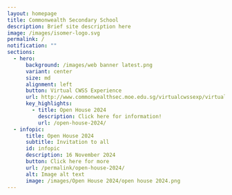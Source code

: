 ```yaml
---
layout: homepage
title: Commonwealth Secondary School
description: Brief site description here
image: /images/isomer-logo.svg
permalink: /
notification: ""
sections:
  - hero:
      background: /images/web banner latest.png
      variant: center
      size: md
      alignment: left
      button: Virtual CWSS Experience
      url: http://www.commonwealthsec.moe.edu.sg/virtualcwssexp/virtual-tour/
      key_highlights:
        - title: Open House 2024
          description: Click here for information!
          url: /open-house-2024/
  - infopic:
      title: Open House 2024
      subtitle: Invitation to all
      id: infopic
      description: 16 November 2024
      button: Click here for more
      url: /permalink/open-house-2024/
      alt: Image alt text
      image: /images/Open House 2024/open house 2024.png
---
```

